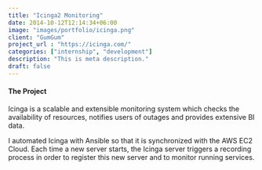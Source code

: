 ```yaml
---
title: "Icinga2 Monitoring"
date: 2014-10-12T12:14:34+06:00
image: "images/portfolio/icinga.png"
client: "GumGum"
project_url : "https://icinga.com/"
categories: ["internship", "development"]
description: "This is meta description."
draft: false
---
```


#### The Project

Icinga is a scalable and extensible monitoring system which checks the availability of resources, notifies users of outages and provides extensive BI data.

I automated Icinga with Ansible so that it is synchronized with the AWS EC2 Cloud. Each time a new server starts, the Icinga server triggers a recording process in order to register this new server and to monitor running services.
